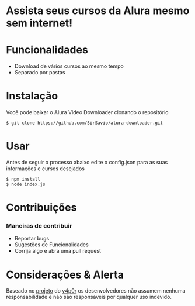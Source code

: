 
# Assista seus cursos da Alura mesmo sem internet!

# Funcionalidades
- Download de vários cursos ao mesmo tempo
- Separado por pastas

# Instalação

Você pode baixar o Alura Video Downloader clonando o repositório

    $ git clone https://github.com/SirSavio/alura-downloader.git

# Usar
Antes de seguir o processo abaixo edite o config.json para as suas informações e cursos desejados

    $ npm install
    $ node index.js

# Contribuições
### Maneiras de contribuir
- Reportar bugs
- Sugestões de Funcionalidades
- Corrija algo e abra uma pull request


# Considerações & Alerta
Baseado no [projeto](https://github.com/v4p0r/gengar) do [v4p0r](https://github.com/v4p0r) os desenvolvedores não assumem nenhuma responsabilidade e não são responsáveis ​​por qualquer uso indevido.
